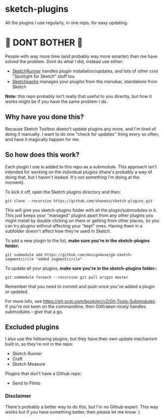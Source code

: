 # sketch-plugins
All the plugins I use regularly, in one repo, for easy updating.

# :red_circle: DONT BOTHER :red_circle:
People with way more time (and probably way more smarter) than me have solved the problem. Dont do what I did, instead use either:
- [SketchRunner](http://sketchrunner.com/) handles plugin installation/updates, and lots of other cool "Spotlight for Sketch" stuff too
- [Sketchpacks](https://sketchpacks.com/) manages your plugins from the menubar, standalone from Sketch



**Note:** this repo probably isn't really that useful to you directly, but how it works might be if you have the same problem I do. 

## Why have you done this?
Because Sketch Toolbox doesn't update plugins any more, and I'm tired of doing it manually. I want to do one "check for updates" thing every so often, and have it magically happen for me.

## So how does this work?
Each plugin I use is added to this repo as a submodule. This approach isn't intended for working on the individual plugins (there's probably a way of doing that, but I haven't looked. It's not something I'm doing at the moment).

To kick it off, open the Sketch plugins directory and then:

    git clone --recursive https://github.com/shanenz/sketch-plugins.git'
    
This will give you sketch-plugins folder with all the plugin/submodules in it. This just keeps your "managed" plugins apart from any other plugins you might install by double clicking on them or getting from other places, so you can try plugins without affecting your "kept" ones. Having them in a subfolder doesn't affect how they're used in Sketch.

To add a new plugin to the list, **make sure you're in the sketch-plugins folder:**

    git submodule add https://github.com/design4use/gb-sketch-segmentcircle "added segmentcircle" 

To update all your plugins, **make sure you're in the sketch-plugins folder:**:

    git submodule foreach --recursive git pull origin master

Remember that you need to commit and push once you've added a plugin or updated.

For more info, see https://git-scm.com/book/en/v2/Git-Tools-Submodules. If you're not keen on the commandline, then GitKraken nicely handles submodules - give that a go.

## Excluded plugins
I also use the following plugins, but they have their own update mechanism built in, so they're not in the repo:
- Sketch Runner
- Craft
- Sketch Measure

Plugins that don't have a Github repo:
- Send to Flinto

### Disclaimer
There's probably a better way to do this, but I'm no Github expert. This way works but if you have something better, then please let me know :)

